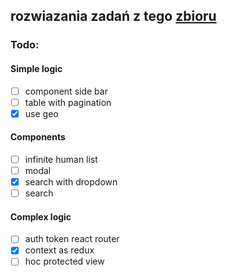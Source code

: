 ## rozwiazania zadań z tego [zbioru ](https://github.com/Przemocny/zbior-zadan-html-css-js-react)

### Todo:

#### Simple logic

- [ ] component side bar
- [ ] table with pagination
- [x] use geo

#### Components

- [ ] infinite human list
- [ ] modal
- [x] search with dropdown
- [ ] search

#### Complex logic

- [ ] auth token react router
- [x] context as redux
- [ ] hoc protected view
